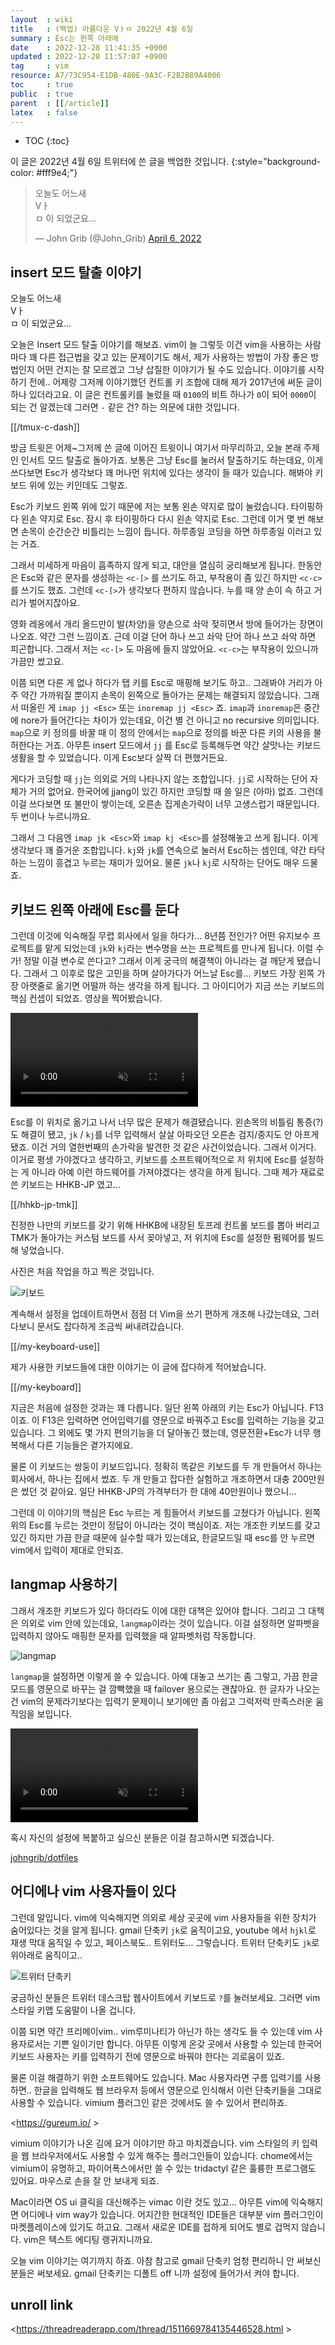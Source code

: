 ```yaml
---
layout  : wiki
title   : (백업) 아름다운 Vㅏㅁ 2022년 4월 6일
summary : Esc는 왼쪽 아래에
date    : 2022-12-28 11:41:35 +0900
updated : 2022-12-28 11:57:07 +0900
tag     : vim
resource: A7/73C954-E1DB-480E-9A3C-F2B2B89A4006
toc     : true
public  : true
parent  : [[/article]]
latex   : false
---
```

* TOC
{:toc}

>
이 글은 2022년 4월 6일 트위터에 쓴 글을 백업한 것입니다.
{:style="background-color: #fff9e4;"}

<blockquote class="twitter-tweet"><p lang="ko" dir="ltr">오늘도 어느새 <br>Vㅏ<br>ㅁ 이 되었군요...</p>&mdash; John Grib (@John_Grib) <a href="https://twitter.com/John_Grib/status/1511669784135446528?ref_src=twsrc%5Etfw">April 6, 2022</a></blockquote> <script async src="https://platform.twitter.com/widgets.js" charset="utf-8"></script>

## insert 모드 탈출 이야기

오늘도 어느새  
Vㅏ  
ㅁ 이 되었군요... 

오늘은 Insert 모드 탈출 이야기를 해보죠.
vim이 늘 그렇듯 이건 vim을 사용하는 사람마다 꽤 다른 접근법을 갖고 있는 문제이기도 해서, 제가 사용하는 방법이 가장 좋은 방법인지 어떤 건지는 잘 모르겠고 그냥 삽질한 이야기가 될 수도 있습니다.
이야기를 시작하기 전에.. 어제랑 그저께 이야기했던 컨트롤 키 조합에 대해 제가 2017년에 써둔 글이 하나 있더라고요.
이 글은 컨트롤키를 눌렀을 때 `0100`의 비트 하나가 `0`이 되어 `0000`이 되는 건 알겠는데 그러면 `-` 같은 건? 하는 의문에 대한 것입니다.

[[/tmux-c-dash]]

방금 트윗은 어제~그저께 쓴 글에 이어진 트윗이니 여기서 마무리하고, 오늘 본래 주제인 인서트 모드 탈출로 돌아가죠.
보통은 그냥 Esc를 눌러서 탈출하기도 하는데요, 이게 쓰다보면 Esc가 생각보다 꽤 머나먼 위치에 있다는 생각이 들 때가 있습니다.
해봐야 키보드 위에 있는 키인데도 그렇죠.

Esc가 키보드 왼쪽 위에 있기 때문에 저는 보통 왼손 약지로 많이 눌렀습니다.
타이핑하다 왼손 약지로 Esc.
잠시 후 타이핑하다 다시 왼손 약지로 Esc.
그런데 이거 몇 번 해보면 손목이 순간순간 비틀리는 느낌이 듭니다. 하루종일 코딩을 하면 하루종일 이러고 있는 거죠. 

그래서 미세하게 마음이 흡족하지 않게 되고, 대안을 열심히 궁리해보게 됩니다.
한동안은 Esc와 같은 문자를 생성하는 `<c-[>` 를 쓰기도 하고, 부작용이 좀 있긴 하지만 `<c-c>`를 쓰기도 했죠. 그런데 `<c-[>`가 생각보다 편하지 않습니다.
누를 때 양 손이 슥 하고 거리가 벌어지잖아요. 

영화 레옹에서 개리 올드만이 발(차양)을 양손으로 솨악 젖히면서 방에 들어가는 장면이 나오죠. 약간 그런 느낌이죠.
근데 이걸 단어 하나 쓰고 솨악 단어 하나 쓰고 솨악 하면 피곤합니다. 그래서 저는 `<c-[>` 도 마음에 들지 않았어요. `<c-c>`는 부작용이 있으니까 가끔만 썼고요.

이쯤 되면 다른 게 없나 하다가 탭 키를 Esc로 매핑해 보기도 하고.. 그래봐야 거리가 아주 약간 가까워질 뿐이지 손목이 왼쪽으로 돌아가는 문제는 해결되지 않았습니다.
그래서 떠올린 게 `imap jj <Esc>` 또는 `inoremap jj <Esc>` 죠.
`imap`과 `inoremap`은 중간에 nore가 들어간다는 차이가 있는데요,
이건 별 건 아니고 no recursive 의미입니다. `map`으로 키 정의를 바꿀 때 이 정의 안에서는 `map`으로 정의를 바꾼 다른 키의 사용을 불허한다는 거죠.
아무튼 insert 모드에서 `jj` 를 Esc로 등록해두면 약간 살맛나는 키보드 생활을 할 수 있었습니다. 이게 Esc보다 살짝 더 편했거든요.

게다가 코딩할 때 `jj`는 의외로 거의 나타나지 않는 조합입니다. `jj`로 시작하는 단어 자체가 거의 없어요. 한국어에 jjang이 있긴 하지만 코딩할 때 쓸 일은 (아마) 없죠.
그런데 이걸 쓰다보면 또 불만이 쌓이는데, 오른손 집게손가락이 너무 고생스럽기 때문입니다. 두 번이나 누르니까요.

그래서 그 다음엔 `imap jk <Esc>`와 `imap kj <Esc>`를 설정해놓고 쓰게 됩니다. 이게 생각보다 꽤 즐거운 조합입니다.
`kj`와 `jk`를 연속으로 눌러서 Esc하는 셈인데, 약간 타닥 하는 느낌이 흥겹고 누르는 재미가 있어요.
물론 `jk`나 `kj`로 시작하는 단어도 매우 드물죠.

## 키보드 왼쪽 아래에 Esc를 둔다

그런데 이것에 익숙해질 무렵 회사에서 일을 하다가... 8년쯤 전인가? 어떤 유지보수 프로젝트를 맡게 되었는데 `jk`와 `kj`라는 변수명을 쓰는 프로젝트를 만나게 됩니다. 이럴 수가! 정말 이걸 변수로 쓴다고? 
그래서 이게 궁극의 해결책이 아니라는 걸 깨닫게 됐습니다. 그래서 그 이후로 많은 고민을 하며 살아가다가 어느날 Esc를... 키보드 가장 왼쪽 가장 아랫줄로 옮기면 어떨까 하는 생각을 하게 됩니다. 
그 아이디어가 지금 쓰는 키보드의 핵심 컨셉이 되었죠. 영상을 찍어봤습니다.

<video controls muted autoplay loop><source src=" /resource/A7/73C954-E1DB-480E-9A3C-F2B2B89A4006/FwNhA7Z8Xi6ubw1x.mp4 " type="video/mp4"></video>

Esc를 이 위치로 옮기고 나서 너무 많은 문제가 해결됐습니다.
왼손목의 비틀림 통증(?)도 해결이 됐고, `jk` / `kj`를 너무 입력해서 살살 아파오던 오른손 검지/중지도 안 아프게 됐죠.
이건 거의 열한번째의 손가락을 발견한 것 같은 사건이었습니다. 
그래서 이거다. 이거로 평생 가야겠다고 생각하고, 키보드를 소프트웨어적으로 저 위치에 Esc를 설정하는 게 아니라 아예 이런 하드웨어를 가져야겠다는 생각을 하게 됩니다.
그때 제가 재료로 쓴 키보드는 HHKB-JP 였고...

[[/hhkb-jp-tmk]]

진정한 나만의 키보드를 갖기 위해 HHKB에 내장된 토프레 컨트롤 보드를 뽑아 버리고 TMK가 돌아가는 커스텀 보드를 사서 꽂아넣고, 저 위치에 Esc를 설정한 펌웨어를 빌드해 넣었습니다.

사진은 처음 작업을 하고 찍은 것입니다.

![키보드]( /resource/A7/73C954-E1DB-480E-9A3C-F2B2B89A4006/209749391-6b1d6e69-7a44-4e64-a472-beac3af935c6.png )

계속해서 설정을 업데이트하면서 점점 더 Vim을 쓰기 편하게 개조해 나갔는데요, 그러다보니 문서도 잡다하게 조금씩 써내려갔습니다.

[[/my-keyboard-use]]

제가 사용한 키보드들에 대한 이야기는 이 글에 잡다하게 적어놨습니다.

[[/my-keyboard]]

지금은 처음에 설정한 것과는 꽤 다릅니다. 일단 왼쪽 아래의 키는 Esc가 아닙니다. F13 이죠. 이 F13은 입력하면 언어입력기를 영문으로 바꿔주고 Esc를 입력하는 기능을 갖고 있습니다. 그 외에도 몇 가지 편의기능을 더 달아놓긴 했는데, 영문전환+Esc가 너무 행복해서 다른 기능들은 곁가지에요.

물론 이 키보드는 쌍둥이 키보드입니다. 정확히 똑같은 키보드를 두 개 만들어서 하나는 회사에서, 하나는 집에서 썼죠. 두 개 만들고 잡다한 실험하고 개조하면서 대충 200만원은 썼던 것 같아요. 일단 HHKB-JP의 가격부터가 한 대에 40만원이나 했으니...

그런데 이 이야기의 핵심은 Esc 누르는 게 힘들어서 키보드를 고쳤다가 아닙니다. 왼쪽 위의 Esc를 누르는 것만이 정답이 아니라는 것이 핵심이죠. 저는 개조한 키보드를 갖고 있긴 하지만 가끔 한글 때문에 실수할 때가 있는데요, 한글모드일 때 esc를 안 누르면 vim에서 입력이 제대로 안되죠.

## langmap 사용하기

그래서 개조한 키보드가 있다 하더라도 이에 대한 대책은 있어야 합니다. 그리고 그 대책은 의외로 vim 안에 있는데요, `langmap`이라는 것이 있습니다. 이걸 설정하면 알파벳을 입력하지 않아도 매핑한 문자를 입력했을 때 알파벳처럼 작동합니다.

![langmap]( /resource/A7/73C954-E1DB-480E-9A3C-F2B2B89A4006/209749533-6acc41c1-6f1e-4ba5-922d-dd08ba0dcf30.png )

`langmap`을 설정하면 이렇게 쓸 수 있습니다. 아예 대놓고 쓰기는 좀 그렇고, 가끔 한글 모드를 영문으로 바꾸는 걸 깜빡했을 때 failover 용으로는 괜찮아요. 한 글자가 나오는 건 vim의 문제라기보다는 입력기 문제이니 보기에만 좀 아쉽고 그럭저럭 만족스러운 움직임을 보입니다.

<video controls muted autoplay loop><source src=" /resource/A7/73C954-E1DB-480E-9A3C-F2B2B89A4006/h2B6y0EZpSyqZB9b.mp4 " type="video/mp4"></video>

혹시 자신의 설정에 복붙하고 싶으신 분들은 이걸 참고하시면 되겠습니다.

[johngrib/dotfiles](https://github.com/johngrib/dotfiles/blob/e17f9963bbecf259567b4a08c7363da13942a482/nvim/init.vim#L251 )

## 어디에나 vim 사용자들이 있다

그런데 말입니다. vim에 익숙해지면 의외로 세상 곳곳에 vim 사용자들을 위한 장치가 숨어있다는 것을 알게 됩니다.
gmail 단축키 `jk`로 움직이고요, youtube 에서 `hjkl`로 재생 막대 움직일 수 있고, 페이스북도.. 트위터도... 그렇습니다. 트위터 단축키도 `jk`로 위아래로 움직이고..

![트위터 단축키]( /resource/A7/73C954-E1DB-480E-9A3C-F2B2B89A4006/209749769-10120436-75e7-45ca-a8f7-0c4ae732a37a.png )

궁금하신 분들은 트위터 데스크탑 웹사이트에서 키보드로 `?`를 눌러보세요. 그러면 vim 스타일 키맵 도움말이 나올 겁니다.

이쯤 되면 약간 프리메이vim.. vim루미나티가 아닌가 하는 생각도 들 수 있는데 vim 사용자로서는 기쁜 일이기만 합니다.
아무튼 이렇게 온갖 곳에서 사용할 수 있는데 한국어 키보드 사용자는 키를 입력하기 전에 영문으로 바꿔야 한다는 괴로움이 있죠.

물론 이걸 해결하기 위한 소프트웨어도 있습니다. Mac 사용자라면 구름 입력기를 사용하면.. 한글을 입력해도 웹 브라우저 등에서 영문으로 인식해서 이런 단축키들을 그대로 사용할 수 있습니다. vimium 플러그인 같은 것에서도 쓸 수 있어서 편리하죠.

<https://gureum.io/ >

vimium 이야기가 나온 김에 요거 이야기만 하고 마치겠습니다. vim 스타일의 키 입력을 웹 브라우저에서도 사용할 수 있게 해주는 플러그인들이 있습니다. chome에서는 vimium이 유명하고, 파이어폭스에서만 쓸 수 있는 tridactyl 같은 훌륭한 프로그램도 있어요. 마우스로 손을 잘 안 보내게 되죠.

Mac이라면 OS ui 클릭을 대신해주는 vimac 이란 것도 있고... 아무튼 vim에 익숙해지면 어디에나 vim way가 있습니다. 어지간한 현대적인 IDE들은 대부분 vim 플러그인이 마켓플레이스에 있기도 하고요. 그래서 새로운 IDE를 접하게 되어도 별로 겁먹지 않습니다. vim은 텍스트 에디팅 랭귀지니까요.

오늘 vim 이야기는 여기까지 하죠. 
아참 참고로 gmail 단축키 엄청 편리하니 안 써보신 분들은 써보세요. gmail 단축키는 디폴트 off 니까 설정에 들어가서 켜야 합니다. 

## unroll link

<https://threadreaderapp.com/thread/1511669784135446528.html >

